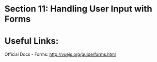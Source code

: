 # Section 11: Handling User Input with Forms

# Useful Links:

Official Docs - Forms: http://vuejs.org/guide/forms.html